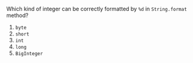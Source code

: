 Which kind of integer can be correctly formatted by `%d` in `String.format` method?

1. `byte`
2. `short`
3. `int`
4. `long`
5. `BigInteger`